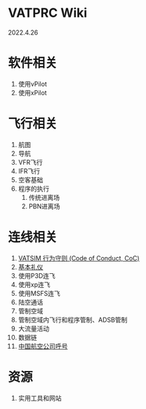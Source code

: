 # VATPRC Wiki
2022.4.26

# 软件相关
1. 使用vPilot
2. 使用xPilot

# 飞行相关
1. 航图
2. 导航
3. VFR飞行
4. IFR飞行
5. 空客基础
6. 程序的执行
   1. 传统进离场
   2. PBN进离场

# 连线相关
1. [VATSIM 行为守则 (Code of Conduct, CoC)](未分类/COC_translate_full.md)
2. [基本礼仪](未分类/Basic-Eiquette.md)
3. 使用P3D连飞
4. 使用xp连飞
5. 使用MSFS连飞
6. 陆空通话
7. 管制空域
8. 管制空域内飞行和程序管制、ADSB管制
9. 大流量活动
10. 数据链
11. [中国航空公司呼号](未分类/中国航空公司呼号.md)

# 资源
1. 实用工具和网站
